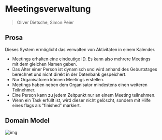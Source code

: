 # Meetingsverwaltung

> Oliver Dietsche, Simon Peier

## Prosa

Dieses System ermöglicht das verwalten von Aktivitäten in einem Kalender.

- Meetings erhalten eine eindeutige ID. Es kann also mehrere Meetings mit dem gleichen Namen geben.
- Das Alter einer Person ist dynamisch und wird anhand des Geburtstages berechnet und nicht direkt in der Datenbank gespeichert.
- Nur Organisatoren können Meetings erstellen.
- Meetings haben neben dem Organisator mindestens einen weiteren Teilnehmer.
- Eine Person kann zu jedem Zeitpunkt nur an einem Meeting teilnehmen.
- Wenn ein Task erfüllt ist, wird dieser nicht gelöscht, sondern mit Hilfe eines flags als "finished" markiert.

## Domain Model

![img](http://www.plantuml.com/plantuml/png/dPD1ZzD038NlyokiS5W9qMsxOY_H2gsqPmGI7BcuYTkOpdYY6UTG0VyT9qesJIYNlRJAYz-p_Lbvpef9k-1TmpK1XLOl44YRM6VdyfcbnOG19DQKgONzRdUb9fHphtxSELTvp1bUq9FKcE2N0n0CL4BMn7AoHqke4hVAKLxLFvFnCv6QSDE7IkNmgnp811yhNAHOJPT6IRfme3G7VwMKemovHqvPL-4ULz9inAHSSOkYWpiW-olZWPCsDLuMasq1J_Jl3DyndyS9X7D3TGc763sX_1_BAybYVt__le3DPWE5_K-WIgYYAB9a-EGciHWBHy_r2YMWgYLcU78IbS3JKKjuGO4e_WBjLAi4B3zwbI2CkQY0qEzuezEwJQvimSwJDPghz_C20umI6km77w_pzDlUhdAAOfuJhCQpdE7T4HyV7XyCEkUVaKK_68RGUb9oRditylwIJYYSKMCoxFCTldK7dKvXwgBxmlI6xlEgXdvciqoj4g4EPEwspZsJrFsdznS0)
